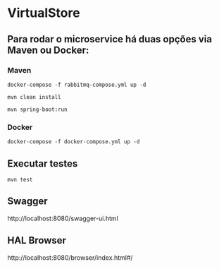 # VirtualStore

## Para rodar o microservice há duas opções via Maven ou Docker:


### Maven

``` 
docker-compose -f rabbitmq-compose.yml up -d

mvn clean install 

mvn spring-boot:run

```

### Docker

```
docker-compose -f docker-compose.yml up -d
```

## Executar testes

```
mvn test
```

## Swagger

http://localhost:8080/swagger-ui.html

## HAL Browser

http://localhost:8080/browser/index.html#/